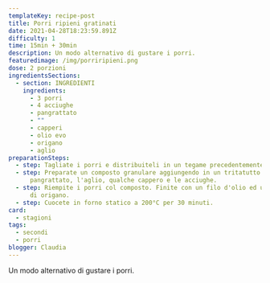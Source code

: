 ```yaml
---
templateKey: recipe-post
title: Porri ripieni gratinati
date: 2021-04-28T18:23:59.891Z
difficulty: 1
time: 15min + 30min
description: Un modo alternativo di gustare i porri.
featuredimage: /img/porriripieni.png
dose: 2 porzioni
ingredientsSections:
  - section: INGREDIENTI
    ingredients:
      - 3 porri
      - 4 acciughe
      - pangrattato
      - ""
      - capperi
      - olio evo
      - origano
      - aglio
preparationSteps:
  - step: Tagliate i porri e distribuiteli in un tegame precedentemente oliato.
  - step: Preparate un composto granulare aggiungendo in un tritatutto il
      pangrattato, l'aglio, qualche cappero e le acciughe.
  - step: Riempite i porri col composto. Finite con un filo d'olio ed una manciata
      di origano.
  - step: Cuocete in forno statico a 200°C per 30 minuti.
card:
  - stagioni
tags:
  - secondi
  - porri
blogger: Claudia
---
```

Un modo alternativo di gustare i porri.